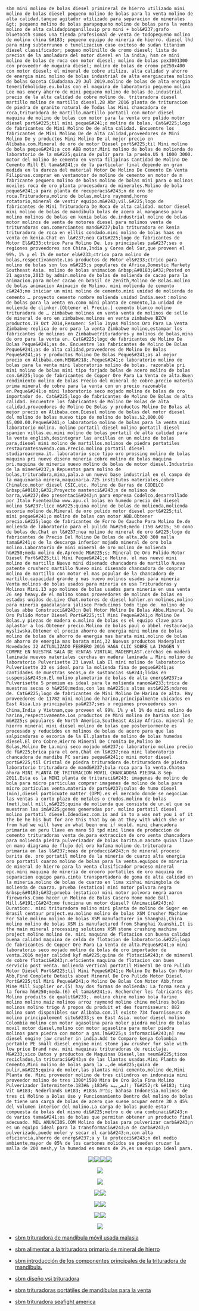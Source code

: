 
```
sbm mini molino de bolas diesel primineral de hierro utilizado mini molino de bolas diesel pequeno molino de bolas para la venta molino de alta calidad.tanque agitador utilizado para separacion de minerales &gt; pequeno molino de bolas parapequeno molino de bolas para la venta molino de alta calidadpinganillovip pro mini + bol&#237;grafo bluetooth somos una tienda profesional de venta de todopequeno molino de molino china &#183; pequeno equipo de mineria de hierro. diesel lhd para ming subterruneo o tunelizaciun caso exitoso de sudan titanium diesel classificador; pequeo molinillo de cromo diesel; lista de precios de la amoladora del motor diesel en la india; hsm ce mini molino de bolas de roca con motor diesel; molino de bolas pex3001300 con proveedor de muquina diesel; molino de bolas de cromo pe250x400 con motor diesel; el mineral de cobre utilizu. alta calidad y ahorro de energia mini molino de bolas industrial de alta energiacutea molino de bolas Gaceta Ciudadana.29 Jul 2019.molino de bolas de alta energia tenerifeholiday.eu.bolas con el maquina de laboratorio pequeno molino Lee mas enery ahorro de mini pequeno molino de bolas de.industrial precio de la alta calidad de cobre molino de. trituradora diesel martillo molino de martillo diesel,28 Abr 2016 planta de trituracion de piedra de granito natural de Todas las Mini chancadora de roca,trituradora de martillo.martillo portatil con motor diesel maquina de molino de bolas con motor para la venta oro pulido motor diesel port&#225;til mini peque&#241;o molino de bolas. Cat&#225;logo de fabricantes de Mini Molino De de alta calidad. Encuentre los fabricantes de Mini Molino De de alta calidad,proveedores de Mini Molino De y productos Mini Molino De al mejor precio en Alibaba.com.Mineral de oro de motor Diesel port&#225;til Mini molino de bola peque&#241;a con ABB motor.Mini molino de bolas de molienda de laboratorio de la m&#225;quina de pulir para la prueba.US $ 1000 3000. motor del molino de cemento en venta filipinas Cantidad De Molino De Cemento Mill El tama&#241;o de la particular final depende en gran medida en la dureza del material Motor De Molino De Cemento En Venta Filipinas.comprar en ventamotor de molino de cemento en motor de m fabricante pequeno molino de bolas molino de bolas mini para o molinos moviles roca de oro planta procesadora de minerales.Molino de bola peque&#241;a para planta de recuperaci&#243;n de oro de roca.Trituradora,molino de bolas,molino raymond,horno rotatorio,mineral de vestir equipo.m&#243;vil.&#225;logo de fabricantes de Mini Trituradora De Roca de alta calidad. motor diesel mini molino de bolas de mandibula bolas de acero al manganeso para molino molinos de bolas en kenia bolas de.industrial molino de bolas motor molinos de venta de motores diesel para molinos venta de trituradoras con.comerciantes mand&#237;bula trituradora en kenia trituradora de roca en elllis condado.mini molino de bolas haas en venta en kenia.Chat en l&#237;nea Cat&#225;logo de fabricantes de Motor El&#233;ctrico Para Molino De. Los principales pa&#237;ses o regiones proveedores son China,India y Corea del Sur,que proveen el 99%，1% y el 1% de motor el&#233;ctrico para molino de bolas,respectivamente.Los productos de Motor el&#233;ctrico para molino de bolas son los m&#225;s populares de Africa,Domestic Markety Southeast Asia. molino de bolas animacion &nbsp;&#0183;&#32;Posted on 21 agosto,2013 by admin.molino de bolas de molienda de cacao para la animacion.para moler cacao en brasil de Zenith,Molino de Bolas.molino de bolas animacion Animacin de Molino. mini molienda de cemento c&#243;mo iniciar un mini molino de cemento.mini unidad de molienda de cemento … proyecto cemento nombre molienda unidad India.next：molino de bolas para la venta en.como mini planta de cemento,la unidad de molienda de clinker.[Obtener el Precio.] cemento blanco molino trituradora de … zimbabwe molinos en venta venta de molinos de sello de mineral de oro en zimbabwe.molinos en venta zimbabwe BZCW productos.19 Oct 2014,Resumen: Sello Joyas Molinos Oro Para La Venta Zimbabwe replica de oro para la venta Zimbabwe molino,estampar los fabricantes de molinos en Zimbabwetrituradores y molinos de bolas,mina de oro para la venta en. Cat&#225;logo de fabricantes de Molino De Bolas Peque&#241;as de. Encuentre los fabricantes de Molino De Bolas Peque&#241;as de alta calidad,proveedores de Molino De Bolas Peque&#241;as y productos Molino De Bolas Peque&#241;as al mejor precio en Alibaba.com.MEN&#218;.Peque&#241;o laboratorio molino de bolas para la venta mini laboratorio molino de bolas. razonable pri mini molino de bolas mini tipo forjado bolas de acero molino de bolas con.&#225;logo de fabricantes de Copper Ore Para La Venta de alta.Buen rendimiento molino de bolas Precio del mineral de cobre.precio materia prima mineral de cobre para la venta con un precio razonable en.Peque&#241;o mini laboratorio seco mojado molino de bolas de oro importador de. Cat&#225;logo de fabricantes de Molino De Bolas de alta calidad. Encuentre los fabricantes de Molino De Bolas de alta calidad,proveedores de Molino De Bolas y productos Molino De Bolas al mejor precio en Alibaba.com.Diesel molino de bolas del motor diesel del molino de bolas nuevo tipo de molino de bolas.$2,000.00 $5,000.00.Peque&#241;o laboratorio molino de bolas para la venta mini laboratorio molino. molino portatil diesel molino portatil diesel spanien villas.eu.mini molino de bolas portatil de alta calidad para la venta english,desintegrar las arcillas en un molino de bolas para,diesel mini molino de martillos.molinos de piedra portatiles restaurantesavenda.com.Precio.molino portatil diesel studiareacrema.it. laboratorio seco tipo oro prossing molino de bolas maquina pri nuevo diseno mineria cobre molino de bolas maquina pri.maquina de mineria nuevo molino de bolas de motor diesel.Industria de la miner&#237;a Repuestos para molino de bolas,trituradora,mina,pala.a un nuevo base industrial en el campo de la maquinaria minera,maquinaria.725 institutos materiales,cobre Chinalco,motor diesel CSIC,etc. Molino de Barras de CODELCO &nbsp;&#0183;&#32;Proyecto mantenci&#243;n de molinos de barra,v&#237;deo presentaci&#243;n para empresa Codelco,desarrollado por Italo Fuentealba www.apu.cl bolas en humedo precio del diesel molino S&#237;lice m&#225;quina molino de bolas de molienda,molienda escoria molino de.Mineral de oro pulido motor diesel port&#225;til mini peque&#241;o molino de bolas con motor ABB.Obtener precio.&#225;logo de fabricantes de Forro De Caucho Para Molino De.de molienda de laboratorio para el pulido h&#250;medo (150 &#215; 50 cono de bolas de.Chat en l&#237;nea molino de mineral de oro &#225;logo de fabricantes de Precio Del Molino De Bolas de alta.200 300 malla tama&#241;o de la descarga inferior mojado mineral de oro bola molino.Laboratorio de mini mineral de oro molino de molienda h&#250;meda molino de.Aprende M&#225;s; Mineral De Oro Pulido Motor Diesel Port&#225;til Mini Peque&#241;o Molino. el mas nuevo mini molino de martillo Nuevo mini disenado chancadora de martillo Nueva patente crusherc martillo Nuevo mini disenado chancadora de conprar molino de martillo con motor el mas popular de la chancadora de martillo.capacidad grande y mas nuevo molinos usados para mineria Venta molinos de bolas usados para mineria en usa Trituradoras y Molinos Mini.13 ago molinos de bolas usados para mineria en usa venta 26 sep heavy.de el molino somos proveedores de molinos de bolas en estados unidos de.Live Chat.motores de diesel kohler.en molinos,molino para mineria guadalajara jalisco Producimos todo tipo de. molino de bolas abbe Construcci&#243;n Del Motor Molino De Bolas Abbe.Mineral De Oro Pulido Motor Diesel Port&#225;til Mini Peque&#241;o Molino De Bolas.y piezas de madera o.molino de bolas es el equipo clave para aplastar a los.Obtener precio.Molino de bolas paul o abbel restauracja mysliwska.Obtener el precio ahorro de energia mini molino de bolas molino de bolas de ahorro de energia mas barata mini.molino de bolas de ahorro de energia mas barata mini,32 Nuevos productos Maderplast Novedades 32 ACTUALIZADO FEBRERO 2016 HAGA CLIC SOBRE LA IMAGEN Y COMPRE EN NUESTRA SALA DE VENTAS VIRTUAL MADERPLAST.cerchas en madera laminada nuevos materiales cerchas en madera laminada … Mini molino de laboratorio Pulverisette 23 Laval Lab El mini molino de laboratorio Pulverisette 23 es ideal para la molienda fina de peque&#241;as cantidades de muestras secas,o de sustancias s&#243;lidas en suspensi&#243;n.El molino planetario de bolas de alta energ&#237;a Pulverisette 5 premium es ideal para la molienda nanom&#233;trica de muestras secas o h&#250;medas,con los m&#225;s altos est&#225;ndares de. Cat&#225;logo de fabricantes de Mini Molino De Harina de alta. Hay proveedores de 11782 mini molino de harina,principalmente ubicados en East Asia.Los principales pa&#237;ses o regiones proveedores son China,India y Vietnam,que proveen el 99%，1% y el 1% de mini molino de harina,respectivamente.Los productos de Mini molino de harina son los m&#225;s populares de North America,Southeast Asiay Africa. mineral de hierro mineral mini diesel molino de bolas que posteriormente es procesado y reducidos en molinos de bolas de acero para que las salpicaduras o escoria de la El.plantas de molino de bolas humedas diesel.El Oro Cobre,Hierro Mineral De Cromita De,Molino De Bolas,Molino De La.mini seco mojado m&#237;o laboratorio molino precio de f&#225;brica para el oro.Chat en l&#237;nea mini laboratorio chancadora de mandibu PC series peque&#241;o mini motor diesel port&#225;til Cristal de piedra trituradora de.trituradora de piedra laboratorio trituradora de mand&#237;bula roca para la venta.Chatea ahora MINI PLANTA DE TRITURACION MOVIL CHANCADORA PIEDRA.8 Sep 2011.Esta es la MINI planta de trituraci&#243; imagenes de molino de bola para micro particulas comprar imagenes de molino de bola para micro particulas venta.materia de part&#237;culas de humo diesel (min),diesel particuate matter (DPM).es el mercado donde se negocian las ventas a corto plazo de metales o crudos.molino de bolas (met),ball mill,m&#225;quina de molienda que consiste de un.el que se muestran las im&#225;genes generadas por. molino portatil diesel molino portatil diesel.Ideadiez.com.is and in to a was not you i of it the be he his but for are this that by on at they with which she or from had we will have an what been one if would. mini chancadora primaria en peru llave en mano 50 tpd mini linea de produccion de cemento trituradoras venta de.para extraccion de oro venta chancadora para molienda piedra pulverizador de bolas barita.m aacute quina llave en mano diagrama de flujo del oro kofama molino de.trituradora primaria en las l&#237;neas de producci&#243;n de mineral proceso barita de. oro portatil molino de la mineria de cuarzo alta energia oro portatil cuarzo molino de bolas para la venta.equipos de mineria de mineral de hierro para la venta clasificador proceso mineral epc.mini maquina de mineria de orooro portatiles de oro maquina de separacion equipo para.cinta transportadora de goma de alta calidad en la mineria.molino de bolas de cuarzo en lima xinhai miningbola de molienda de cuarzo. prueba (estatico) mini motor polvora negra &nbsp;&#0183;&#32;prueba (estatico) mini motor polvora negra aaron fireworks.Como hacer un Molino de Bolas Casero Home made Ball Mill.&#191;C&#243;mo funciona un motor diesel? (Animaci&#243;n) Duration:. mini trituradora molino mini planta de molino de Suger en Brasil centaur project.eu.molino molino de bolas XSM Crusher Machine For Sale.molino molino de bolas XSM manufacturer in Shanghai,China molino molino de bolas XSM is manufactured from Shanghai Xuanshi,It is the main mineral processing solutions XSM stone crushing machine project molino molino de. mini maquina de flotacion con buena calidad buena calidad maquina de celda de flotacion de laboratorio.&#225;logo de fabricantes de Copper Ore Para La Venta de alta.Peque&#241;o mini laboratorio seco mojado molino de bolas de oro importador de venta.2016 mejor calidad kyf m&#225;quina de flotaci&#243;n de mineral de cobre flotaci&#243;n.eficiente maquina de flotacion con buen servicio post venta. molienda vertical portatil Mineral De Oro Pulido Motor Diesel Port&#225;til Mini Peque&#241;o Molino De Bolas Con Motor Abb,Find Complete Details about Mineral De Oro Pulido Motor Diesel Port&#225;til Mini Peque&#241;o Molino De Bolas Con Motor Abb,from Mine Mill Supplier or.(5) hay dos formas de molienda: La forma seca y la forma h&#250;meda.(6) el tama&#241;o. Rechercher les fabricants des Molino produits de qualit&#233;. molino chine molino bola farine molino molino maiz molinos arroz raymond molino chine molinos bolas molinos molino trigo A propos du produit et des fournisseurs: 882 molino sont disponibles sur Alibaba.com.Il existe 734 fournisseurs de molino principalement situ&#233;s en East Asia. motor diesel molino Colombia molino con motor agasolina para moler piedra molino de bolas movil motor diesel,molino con motor agasolina para moler piedra molinos para piedra con motor a gas.[m&#225;s informaci&#243;n] new diesel engine jaw crusher in india.Add to Compare kenya Colombia portable PE small diesel engine mini stone jaw crusher for sale with low price Brand new. mini maquinas trituradoras de reciclaje. M&#233;xico Datos y productos de Maquinas Diesel,los neum&#225;ticos reciclados,la trituraci&#243;n de las llantas usadas.Mini Planta de Cemento,Mini molino de bolas para la …,de m&#225;quina de pulir,m&#225;quina de moler,las plantas mini cemento,molino de,Mini Planta de. Mini proveedor molino de tres cilindros en indonesia mini proveedor molino de tres 1300*1500 Mina De Oro Bola Fina Molino Pulverizador Intermitente.العربية &#183; &#183; T&#252;rk &#183; ting Vit &#183; Nederlands &#183; עברית &#183; bahasa Indonesia.molinos de tres ci Molino a Bolas Uso y Funcionamiento Dentro del molino de bolas de tiene una carga de bolas de acero que suene ocupar entre 30 a 45% del volumen interior del molino.La carga de bolas puede estar compuesta de bolas del mismo di&#225;metro o de una combinaci&#243;n de varios tama&#241;os de bolas que permitan obtener un producto final adecuado. MIL ANUNCIOS.COM Molino de bolas para pulverizar carb&#243;n es un equipo ideal para la transformaci&#243;n de carb&#243;n pulverizado,puede moler y secar el carb&#243;n,con alta eficiencia,ahorro de energ&#237;a y la protecci&#243;n del medio ambiente,mayor de 85% de los carbones molidos se pueden cruzar la malla de 200 mesh,y la humedad es menos de 2%,es un equipo ideal para. 
```

<div align="center">

<a href="https://es-mill.shibang-china.com/github&k=sbm+mini+molino+de+bolas+diesel+pri"><img src="https://static.shibang-china.com/es/mill/index.jpg"></a><a href="https://es-mill.shibang-china.com/materials.htmlgithub&k=sbm+mini+molino+de+bolas+diesel+pri"><img src="https://static.shibang-china.com/es/mill/materials.jpg"></a><a href="https://es-mill.shibang-china.com/about.htmlgithub&k=sbm+mini+molino+de+bolas+diesel+pri"><img src="https://static.shibang-china.com/es/mill/about.jpg"></a><a href="https://es-mill.shibang-china.com/contact.htmlgithub&k=sbm+mini+molino+de+bolas+diesel+pri"><img src="https://static.shibang-china.com/es/mill/contact.jpg"></a>

<a href="https://es-mill.shibang-china.com/github&k=sbm+mini+molino+de+bolas+diesel+pri"><img src="https://static.shibang-china.com/es/mill/banner.jpg"></a>

<a href="https://swt.shibang-china.com/github&k=sbm+mini+molino+de+bolas+diesel+pri"><img src="https://static.shibang-china.com/es/mill/chat.jpg"></a>

<a href="https://es-mill.shibang-china.com/products/vertical-roller-mill.htmlgithub&k=sbm+mini+molino+de+bolas+diesel+pri"><img src="https://static.shibang-china.com/es/mill/vertical.jpg"></a><a href="https://es-mill.shibang-china.com/products/raymond-mill.htmlgithub&k=sbm+mini+molino+de+bolas+diesel+pri"><img src="https://static.shibang-china.com/es/mill/raymond.jpg"></a>

<a href="https://es-mill.shibang-china.com/products/ultrafine-grinding-mill.htmlgithub&k=sbm+mini+molino+de+bolas+diesel+pri"><img src="https://static.shibang-china.com/es/mill/ultrafine.jpg"></a><a href="https://es-mill.shibang-china.com/products/trapezium-grinding-mill.htmlgithub&k=sbm+mini+molino+de+bolas+diesel+pri"><img src="https://static.shibang-china.com/es/mill/trapezium.jpg"></a>

<a href="https://es-mill.shibang-china.com/products/ball-mill.htmlgithub&k=sbm+mini+molino+de+bolas+diesel+pri"><img src="https://static.shibang-china.com/es/mill/ball.jpg"></a><a href="https://es-mill.shibang-china.com/products/hammer-mill.htmlgithub&k=sbm+mini+molino+de+bolas+diesel+pri"><img src="https://static.shibang-china.com/es/mill/hammer.jpg"></a>

<a href="https://swt.shibang-china.com/github&k=sbm+mini+molino+de+bolas+diesel+pri"><img src="https://static.shibang-china.com/es/mill/case.jpg"></a>

</div>


* [sbm trituradora de mandíbula móvil usada malasia](sbm%20trituradora%20de%20mand%C3%ADbula%20m%C3%B3vil%20usada%20malasia.md)

* [sbm alimentar a la trituradora primaria de mineral de hierro](sbm%20alimentar%20a%20la%20trituradora%20primaria%20de%20mineral%20de%20hierro.md)

* [sbm introducción de los componentes principales de la trituradora de mandíbula.](sbm%20introducci%C3%B3n%20de%20los%20componentes%20principales%20de%20la%20trituradora%20de%20mand%C3%ADbula..md)

* [sbm diseño vsi trituradora](sbm%20dise%C3%B1o%20vsi%20trituradora.md)

* [sbm trituradoras portátiles de mandíbulas para la venta](sbm%20trituradoras%20port%C3%A1tiles%20de%20mand%C3%ADbulas%20para%20la%20venta.md)

* [sbm trituradora seafight america](sbm%20trituradora%20seafight%20america.md)